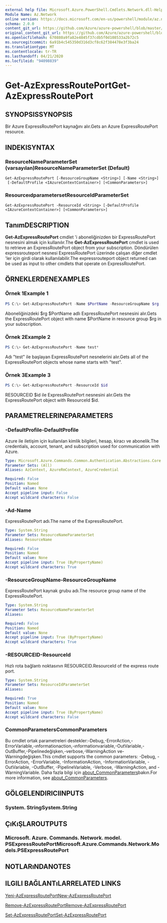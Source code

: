 ```yaml
---
external help file: Microsoft.Azure.PowerShell.Cmdlets.Network.dll-Help.xml
Module Name: Az.Network
online version: https://docs.microsoft.com/en-us/powershell/module/az.network/get-azexpressrouteport
schema: 2.0.0
content_git_url: https://github.com/Azure/azure-powershell/blob/master/src/Network/Network/help/Get-AzExpressRoutePort.md
original_content_git_url: https://github.com/Azure/azure-powershell/blob/master/src/Network/Network/help/Get-AzExpressRoutePort.md
ms.openlocfilehash: 670880a9fa82e4845f37cdb5f0d108533a2b72c5
ms.sourcegitcommit: 6a91b4c545350d316d3cf8c62f384478e3f3ba24
ms.translationtype: MT
ms.contentlocale: tr-TR
ms.lasthandoff: 04/21/2020
ms.locfileid: "94098839"
---
```

# <span data-ttu-id="e198a-101">Get-AzExpressRoutePort</span><span class="sxs-lookup"><span data-stu-id="e198a-101">Get-AzExpressRoutePort</span></span>

## <span data-ttu-id="e198a-102">SYNOPSIS</span><span class="sxs-lookup"><span data-stu-id="e198a-102">SYNOPSIS</span></span>
<span data-ttu-id="e198a-103">Bir Azure ExpressRoutePort kaynağını alır.</span><span class="sxs-lookup"><span data-stu-id="e198a-103">Gets an Azure ExpressRoutePort resource.</span></span>

## <span data-ttu-id="e198a-104">INDEKI</span><span class="sxs-lookup"><span data-stu-id="e198a-104">SYNTAX</span></span>

### <span data-ttu-id="e198a-105">ResourceNameParameterSet (varsayılan)</span><span class="sxs-lookup"><span data-stu-id="e198a-105">ResourceNameParameterSet (Default)</span></span>
```
Get-AzExpressRoutePort [-ResourceGroupName <String>] [-Name <String>]
 [-DefaultProfile <IAzureContextContainer>] [<CommonParameters>]
```

### <span data-ttu-id="e198a-106">Resourceıdparameterset</span><span class="sxs-lookup"><span data-stu-id="e198a-106">ResourceIdParameterSet</span></span>
```
Get-AzExpressRoutePort -ResourceId <String> [-DefaultProfile <IAzureContextContainer>] [<CommonParameters>]
```

## <span data-ttu-id="e198a-107">Tanım</span><span class="sxs-lookup"><span data-stu-id="e198a-107">DESCRIPTION</span></span>
<span data-ttu-id="e198a-108">**Get-AzExpressRoutePort** cmdlet 'i aboneliğinizden bir ExpressRoutePort nesnesini almak için kullanılır.</span><span class="sxs-lookup"><span data-stu-id="e198a-108">The **Get-AzExpressRoutePort** cmdlet is used to retrieve an ExpressRoutePort object from your subscription.</span></span> <span data-ttu-id="e198a-109">Döndürülen expressrouteport nesnesi ExpressRoutePort üzerinde çalışan diğer cmdlet 'ler için girdi olarak kullanılabilir.</span><span class="sxs-lookup"><span data-stu-id="e198a-109">The expressrouteport object returned can be used as input to other cmdlets that operate on ExpressRoutePort.</span></span>

## <span data-ttu-id="e198a-110">ÖRNEKLERDEN</span><span class="sxs-lookup"><span data-stu-id="e198a-110">EXAMPLES</span></span>

### <span data-ttu-id="e198a-111">Örnek 1</span><span class="sxs-lookup"><span data-stu-id="e198a-111">Example 1</span></span>
```powershell
PS C:\> Get-AzExpressRoutePort -Name $PortName -ResourceGroupName $rg
```

<span data-ttu-id="e198a-112">Aboneliğinizdeki $rg $PortName adlı ExpressRoutePort nesnesini alır.</span><span class="sxs-lookup"><span data-stu-id="e198a-112">Gets the ExpressRoutePort object with name $PortName in resource group $rg in your subscription.</span></span>

### <span data-ttu-id="e198a-113">Örnek 2</span><span class="sxs-lookup"><span data-stu-id="e198a-113">Example 2</span></span>
```powershell
PS C:\> Get-AzExpressRoutePort -Name test*
```

<span data-ttu-id="e198a-114">Adı "test" ile başlayan ExpressRoutePort nesnelerini alır.</span><span class="sxs-lookup"><span data-stu-id="e198a-114">Gets all of the ExpressRoutePort objects whose name starts with "test".</span></span>

### <span data-ttu-id="e198a-115">Örnek 3</span><span class="sxs-lookup"><span data-stu-id="e198a-115">Example 3</span></span>
```powershell
PS C:\> Get-AzExpressRoutePort -ResourceId $id
```

<span data-ttu-id="e198a-116">RESOURCEID $id ile ExpressRoutePort nesnesini alır.</span><span class="sxs-lookup"><span data-stu-id="e198a-116">Gets the ExpressRoutePort object with ResourceId $id.</span></span> 

## <span data-ttu-id="e198a-117">PARAMETRELERINE</span><span class="sxs-lookup"><span data-stu-id="e198a-117">PARAMETERS</span></span>

### <span data-ttu-id="e198a-118">-DefaultProfile</span><span class="sxs-lookup"><span data-stu-id="e198a-118">-DefaultProfile</span></span>
<span data-ttu-id="e198a-119">Azure ile iletişim için kullanılan kimlik bilgileri, hesap, kiracı ve abonelik.</span><span class="sxs-lookup"><span data-stu-id="e198a-119">The credentials, account, tenant, and subscription used for communication with Azure.</span></span>

```yaml
Type: Microsoft.Azure.Commands.Common.Authentication.Abstractions.Core.IAzureContextContainer
Parameter Sets: (All)
Aliases: AzContext, AzureRmContext, AzureCredential

Required: False
Position: Named
Default value: None
Accept pipeline input: False
Accept wildcard characters: False
```

### <span data-ttu-id="e198a-120">-Ad</span><span class="sxs-lookup"><span data-stu-id="e198a-120">-Name</span></span>
<span data-ttu-id="e198a-121">ExpressRoutePort adı.</span><span class="sxs-lookup"><span data-stu-id="e198a-121">The name of the ExpressRoutePort.</span></span>

```yaml
Type: System.String
Parameter Sets: ResourceNameParameterSet
Aliases: ResourceName

Required: False
Position: Named
Default value: None
Accept pipeline input: True (ByPropertyName)
Accept wildcard characters: True
```

### <span data-ttu-id="e198a-122">-ResourceGroupName</span><span class="sxs-lookup"><span data-stu-id="e198a-122">-ResourceGroupName</span></span>
<span data-ttu-id="e198a-123">ExpressRoutePort kaynak grubu adı.</span><span class="sxs-lookup"><span data-stu-id="e198a-123">The resource group name of the ExpressRoutePort.</span></span>

```yaml
Type: System.String
Parameter Sets: ResourceNameParameterSet
Aliases:

Required: False
Position: Named
Default value: None
Accept pipeline input: True (ByPropertyName)
Accept wildcard characters: True
```

### <span data-ttu-id="e198a-124">-RESOURCEID</span><span class="sxs-lookup"><span data-stu-id="e198a-124">-ResourceId</span></span>
<span data-ttu-id="e198a-125">Hızlı rota bağlantı noktasının RESOURCEID.</span><span class="sxs-lookup"><span data-stu-id="e198a-125">ResourceId of the express route port.</span></span>

```yaml
Type: System.String
Parameter Sets: ResourceIdParameterSet
Aliases:

Required: True
Position: Named
Default value: None
Accept pipeline input: True (ByPropertyName)
Accept wildcard characters: False
```

### <span data-ttu-id="e198a-126">CommonParameters</span><span class="sxs-lookup"><span data-stu-id="e198a-126">CommonParameters</span></span>
<span data-ttu-id="e198a-127">Bu cmdlet ortak parametreleri destekler:-Debug,-ErrorAction,-ErrorVariable,-ınformationaction,-ınformationvariable,-OutVariable,-OutBuffer,-Pipelinedeğişken,-verbose,-WarningAction ve-Warningdeğişken.</span><span class="sxs-lookup"><span data-stu-id="e198a-127">This cmdlet supports the common parameters: -Debug, -ErrorAction, -ErrorVariable, -InformationAction, -InformationVariable, -OutVariable, -OutBuffer, -PipelineVariable, -Verbose, -WarningAction, and -WarningVariable.</span></span> <span data-ttu-id="e198a-128">Daha fazla bilgi için [about_CommonParameters](http://go.microsoft.com/fwlink/?LinkID=113216)bakın.</span><span class="sxs-lookup"><span data-stu-id="e198a-128">For more information, see [about_CommonParameters](http://go.microsoft.com/fwlink/?LinkID=113216).</span></span>

## <span data-ttu-id="e198a-129">GÖLGELENDIRICI</span><span class="sxs-lookup"><span data-stu-id="e198a-129">INPUTS</span></span>

### <span data-ttu-id="e198a-130">System. String</span><span class="sxs-lookup"><span data-stu-id="e198a-130">System.String</span></span>

## <span data-ttu-id="e198a-131">ÇıKıŞLAR</span><span class="sxs-lookup"><span data-stu-id="e198a-131">OUTPUTS</span></span>

### <span data-ttu-id="e198a-132">Microsoft. Azure. Commands. Network. model. PSExpressRoutePort</span><span class="sxs-lookup"><span data-stu-id="e198a-132">Microsoft.Azure.Commands.Network.Models.PSExpressRoutePort</span></span>

## <span data-ttu-id="e198a-133">NOTLARıNDA</span><span class="sxs-lookup"><span data-stu-id="e198a-133">NOTES</span></span>

## <span data-ttu-id="e198a-134">ILGILI BAĞLANTıLAR</span><span class="sxs-lookup"><span data-stu-id="e198a-134">RELATED LINKS</span></span>

[<span data-ttu-id="e198a-135">Yeni-AzExpressRoutePort</span><span class="sxs-lookup"><span data-stu-id="e198a-135">New-AzExpressRoutePort</span></span>](./New-AzExpressRoutePort.md)

[<span data-ttu-id="e198a-136">Remove-AzExpressRoutePort</span><span class="sxs-lookup"><span data-stu-id="e198a-136">Remove-AzExpressRoutePort</span></span>](./Remove-AzExpressRoutePort.md)

[<span data-ttu-id="e198a-137">Set-AzExpressRoutePort</span><span class="sxs-lookup"><span data-stu-id="e198a-137">Set-AzExpressRoutePort</span></span>](./Set-AzExpressRoutePort.md)
